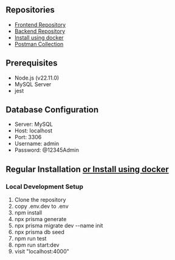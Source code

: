 ## Repositories
- [Frontend Repository](https://github.com/AymanNagyAhmed/chemist-task-frontend)
- [Backend Repository](https://github.com/AymanNagyAhmed/chemist-task-backend)
- [Install using docker](https://github.com/AymanNagyAhmed/chemist-task)
- [Postman Collection](https://github.com/AymanNagyAhmed/chemist-task-backend/blob/main/Chemist-Warehouses-task.postman_collection.json)


## Prerequisites
- Node.js (v22.11.0)
- MySQL Server
- jest


## Database Configuration
- Server: MySQL
- Host: localhost
- Port: 3306
- Username: admin
- Password: @12345Admin

## Regular Installation [or Install using docker](https://github.com/AymanNagyAhmed/chemist-task)

### Local Development Setup

1. Clone the repository
2. copy .env.dev to .env
3. npm install
4. npx prisma generate
5. npx prisma migrate dev --name init
6. npx prisma db seed
7. npm run test
8. npm run start:dev
9. visit "localhost:4000"

